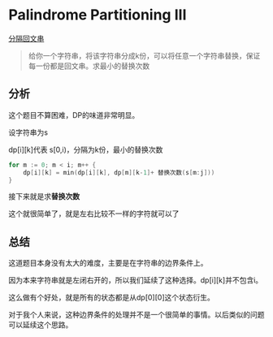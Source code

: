 # Palindrome Partitioning III
[分隔回文串](https://leetcode.com/problems/palindrome-partitioning-iii/)
> 给你一个字符串，将该字符串分成k份，可以将任意一个字符串替换，保证每一份都是回文串。求最小的替换次数

## 分析
这个题目不算困难，DP的味道非常明显。

设字符串为s

dp[i][k]代表 s[0,i)，分隔为k份，最小的替换次数
```go
for m := 0; m < i; m++ {
	dp[i][k] = min(dp[i][k], dp[m][k-1]+ 替换次数(s[m:j]))
}
```
接下来就是求**替换次数**

这个就很简单了，就是左右比较不一样的字符就可以了

## 总结
这道题目本身没有太大的难度，主要是在字符串的边界条件上。

因为本来字符串就是左闭右开的，所以我们延续了这种选择。dp[i][k]并不包含i。

这么做有个好处，就是所有的状态都是从dp[0][0]这个状态衍生。

对于我个人来说，这种边界条件的处理并不是一个很简单的事情。以后类似的问题可以延续这个思路。
